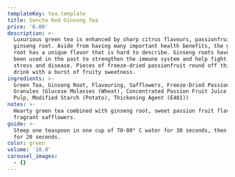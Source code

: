 ```yaml
---
templateKey: tea.template
title: Sencha Red Ginseng Tea
price: '6.00'
description: >-
  Luxurious green tea is enhanced by sharp citrus flavours, passionfruit and
  ginseng root. Aside from having many important health benefits, the ginseng
  root has a unique flavor that is hard to describe. Ginseng roots have also
  been used in the past to strengthen the immune system and help fight off
  stress and disease. Pieces of freeze-dried passionfruit round off this healthy
  drink with a burst of fruity sweetness.
ingredients: >-
  Green Tea, Ginseng Root, Flavouring, Safflowers, Freeze-Dried Passion Fruit
  Granules (Glucose Molasses (Wheat), Concentrated Passion Fruit Juice, Apricot
  Pulp, Modified Starch (Potato), Thickening Agent (E401))
notes: >-
  Hearty green tea combined with ginseng root, sweet passion fruit flavour and
  fragrant safflowers.
guide: >-
  Steep one teaspoon in one cup of 70-80° C water for 30 seconds, then reinfuse
  for 20 seconds.
color: green
volume: '10.0'
carousel_images:
  - {}
---
```



